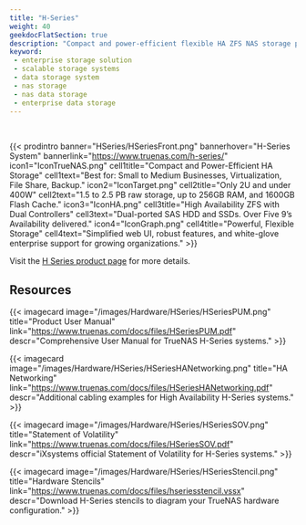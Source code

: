 ```yaml
---
title: "H-Series"
weight: 40
geekdocFlatSection: true
description: "Compact and power-efficient flexible HA ZFS NAS storage platform with dual-ported SAS HDD and SSDs for small to medium businesses, virtualization, file share, and backups."
keyword:
 - enterprise storage solution
 - scalable storage systems
 - data storage system
 - nas storage
 - nas data storage
 - enterprise data storage
---
```

<br>

{{< prodintro banner="HSeries/HSeriesFront.png" bannerhover="H-Series System" bannerlink="https://www.truenas.com/h-series/"
icon1="IconTrueNAS.png" cell1title="Compact and Power-Efficient HA Storage" cell1text="Best for: Small to Medium Businesses, Virtualization, File Share, Backup."
icon2="IconTarget.png" cell2title="Only 2U and under 400W" cell2text="1.5 to 2.5 PB raw storage, up to 256GB RAM, and 1600GB Flash Cache."
icon3="IconHA.png" cell3title="High Availability ZFS with Dual Controllers" cell3text="Dual-ported SAS HDD and SSDs. Over Five 9’s Availability delivered."
icon4="IconGraph.png" cell4title="Powerful, Flexible Storage" cell4text="Simplified web UI, robust features, and white-glove enterprise support for growing organizations." >}}

Visit the [H Series product page](https://www.truenas.com/h-series/) for more details.

## Resources

<div class="docs-sections">

{{< imagecard image="/images/Hardware/HSeries/HSeriesPUM.png" title="Product User Manual" link="https://www.truenas.com/docs/files/HSeriesPUM.pdf"
descr="Comprehensive User Manual for TrueNAS H-Series systems." >}}

{{< imagecard image="/images/Hardware/HSeries/HSeriesHANetworking.png" title="HA Networking" link="https://www.truenas.com/docs/files/HSeriesHANetworking.pdf"
descr="Additional cabling examples for High Availability H-Series systems." >}}

{{< imagecard image="/images/Hardware/HSeries/HSeriesSOV.png" title="Statement of Volatility" link="https://www.truenas.com/docs/files/HSeriesSOV.pdf"
descr="iXsystems official Statement of Volatility for H-Series systems." >}}

{{< imagecard image="/images/Hardware/HSeries/HSeriesStencil.png" title="Hardware Stencils" link="https://www.truenas.com/docs/files/hseriesstencil.vssx"
descr="Download H-Series stencils to diagram your TrueNAS hardware configuration." >}}

</div>

<!-- Testing DocsBot image recall with commented image call
{{< trueimage src="/images/Hardware/HSeries/H-Series_Overview.png" alt="Labeling H-Series front and rear components, including drive bays, controllers, Power Supplies (PSUs), expansion slot, status LEDs, SAS, Network, IPMI, USB, and VGA ports." id="Labeling H-Series front and rear components, including drive bays, controllers, Power Supplies (PSUs), expansion slot, status LEDs, SAS, Network, IPMI, USB, and VGA ports." >}}
-->
